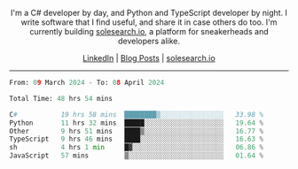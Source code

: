 <p align="center">I'm a C# developer by day, and Python and TypeScript developer by night. I write software that I find useful, and share it in case others do too. I'm currently building <a href="https://solesearch.io">solesearch.io</a>, a platform for sneakerheads and developers alike.</p>
<p align="center">
  <a href="https://www.linkedin.com/in/peter-rauscher">LinkedIn</a>
  |
  <a href="https://dev.to/peterrauscher">Blog Posts</a>
  |
  <a href="https://solesearch.io">solesearch.io</a>
</p>
<hr/>
<!--START_SECTION:waka-->

```python
From: 09 March 2024 - To: 08 April 2024

Total Time: 48 hrs 54 mins

C#           19 hrs 58 mins  ████████▒░░░░░░░░░░░░░░░░   33.98 %
Python       11 hrs 32 mins  █████░░░░░░░░░░░░░░░░░░░░   19.64 %
Other        9 hrs 51 mins   ████▒░░░░░░░░░░░░░░░░░░░░   16.77 %
TypeScript   9 hrs 46 mins   ████░░░░░░░░░░░░░░░░░░░░░   16.63 %
sh           4 hrs 1 min     █▓░░░░░░░░░░░░░░░░░░░░░░░   06.86 %
JavaScript   57 mins         ▒░░░░░░░░░░░░░░░░░░░░░░░░   01.64 %
```

<!--END_SECTION:waka-->
